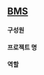## [BMS](https://github.com/BMS-Bitacademy/BMS/blob/master/img/logo.png)

#### 구성원 
#### 프로젝트 명
#### 역할
